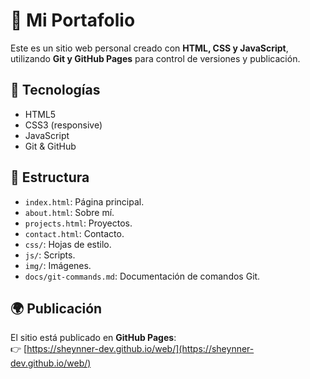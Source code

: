 # 📌 Mi Portafolio

Este es un sitio web personal creado con **HTML, CSS y JavaScript**, utilizando **Git y GitHub Pages** para control de versiones y publicación.

## 🚀 Tecnologías
- HTML5
- CSS3 (responsive)
- JavaScript
- Git & GitHub

## 📂 Estructura
- `index.html`: Página principal.
- `about.html`: Sobre mí.
- `projects.html`: Proyectos.
- `contact.html`: Contacto.
- `css/`: Hojas de estilo.
- `js/`: Scripts.
- `img/`: Imágenes.
- `docs/git-commands.md`: Documentación de comandos Git.

## 🌍 Publicación
El sitio está publicado en **GitHub Pages**:  
👉 [https://sheynner-dev.github.io/web/](https://sheynner-dev.github.io/web/)
